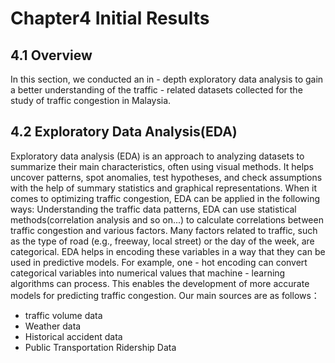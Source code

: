 # Chapter4 Initial Results

## 4.1 Overview
In this section, we conducted an in - depth exploratory data analysis to gain a better understanding of the traffic - related datasets collected for the study of traffic congestion in Malaysia.

## 4.2 Exploratory Data Analysis(EDA)

Exploratory data analysis (EDA) is an approach to analyzing datasets to summarize their main characteristics, often using visual methods. It helps uncover patterns, spot anomalies, test hypotheses, and check assumptions with the help of summary statistics and graphical representations.
When it comes to optimizing traffic congestion, EDA can be applied in the following ways:
Understanding the traffic data patterns, EDA can use statistical methods(correlation analysis and so on...) to calculate correlations between traffic congestion and various factors. Many factors related to traffic, such as the type of road (e.g., freeway, local street) or the day of the week, are categorical. EDA helps in encoding these variables in a way that they can be used in predictive models. For example, one - hot encoding can convert categorical variables into numerical values that machine - learning algorithms can process. This enables the development of more accurate models for predicting traffic congestion.
Our main sources are as follows：

- traffic volume data
- Weather data
- Historical accident data
- Public Transportation Ridership Data
